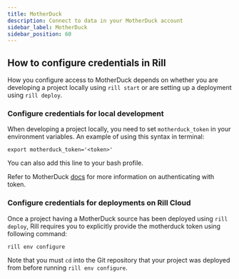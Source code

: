 ```yaml
---
title: MotherDuck
description: Connect to data in your MotherDuck account
sidebar_label: MotherDuck
sidebar_position: 60
---
```


<!-- WARNING: There are links to this page in source code. If you move it, find and replace the links and consider adding a redirect in docusaurus.config.js. -->

## How to configure credentials in Rill

How you configure access to MotherDuck depends on whether you are developing a project locally using `rill start` or are setting up a deployment using `rill deploy`.

### Configure credentials for local development

When developing a project locally, you need to set `motherduck_token` in your environment variables. 
An example of using this syntax in terminal:
```
export motherduck_token='<token>'
```
You can also add this line to your bash profile.

Refer to MotherDuck [docs](https://motherduck.com/docs/authenticating-to-motherduck/#using-the-service-token-to-connect) for more information on authenticating with token.

### Configure credentials for deployments on Rill Cloud

Once a project having a MotherDuck source has been deployed using `rill deploy`, Rill requires you to explicitly provide the motherduck token using following command:
```
rill env configure
```
Note that you must `cd` into the Git repository that your project was deployed from before running `rill env configure`.

